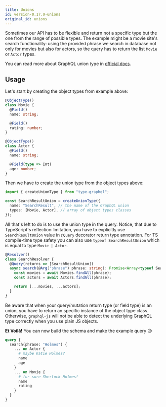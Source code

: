 ```yaml
---
title: Unions
id: version-0.17.0-unions
original_id: unions
---
```


Sometimes our API has to be flexible and return not a specific type but the one from the range of possible types. The example might be a movie site's search functionality: using the provided phrase we search in database not only for movies but also for actors, so the query has to return the list `Movie` or `Actor` types.

You can read more about GraphQL union type in [official docs](http://graphql.org/learn/schema/#union-types).

## Usage

Let's start by creating the object types from example above:

```typescript
@ObjectType()
class Movie {
  @Field()
  name: string;

  @Field()
  rating: number;
}
```

```typescript
@ObjectType()
class Actor {
  @Field()
  name: string;

  @Field(type => Int)
  age: number;
}
```

Then we have to create the union type from the object types above:

```typescript
import { createUnionType } from "type-graphql";

const SearchResultUnion = createUnionType({
  name: "SearchResult", // the name of the GraphQL union
  types: [Movie, Actor], // array of object types classes
});
```

All that's left to do is to use the union type in the query.
Notice, that due to TypeScript's reflection limitation, you have to explicitly use `SearchResultUnion` value in `@Query` decorator return type annotation.
For TS compile-time type safety you can also use `typeof SearchResultUnion` which is equal to type `Movie | Actor`.

```typescript
@Resolver()
class SearchResolver {
  @Query(returns => [SearchResultUnion])
  async search(@Arg("phrase") phrase: string): Promise<Array<typeof SearchResultUnion>> {
    const movies = await Movies.findAll(phrase);
    const actors = await Actors.findAll(phrase);

    return [...movies, ...actors];
  }
}
```

Be aware that when your query/mutation return type (or field type) is an union, you have to return an specific instance of the object type class. Otherwise, `graphql-js` will not be able to detect the underlying GraphQL type correctly when you use plain JS objects.

**Et Voilà!** You can now build the schema and make the example query 😉

```graphql
query {
  search(phrase: "Holmes") {
    ... on Actor {
      # maybe Katie Holmes?
      name
      age
    }
    ... on Movie {
      # for sure Sherlock Holmes!
      name
      rating
    }
  }
}
```
